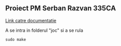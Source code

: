 ## Proiect PM Serban Razvan 335CA

[Link catre documentatie](http://cs.curs.pub.ro/wiki/pm/prj2018/dghilinta/12345)

A se intra in folderul "joc" si a se rula

`sudo make`
